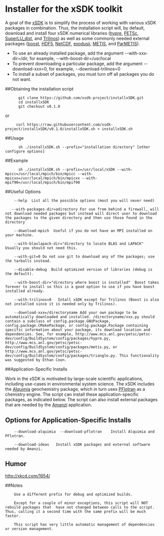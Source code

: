 
# Installer for the xSDK toolkit

A goal of the [xSDK](https://ideas-productivity.org/resources/xsdk-docs)
is to simplify the process of working with various xSDK packages in combination.
Thus, the installation script will, by default, download and install four xSDK numerical libraries
([hypre](https://computation.llnl.gov/project/linear_solvers/software.php),
[PETSc](http://www.mcs.anl.gov/petsc),
[SuperLU_dist](http://crd-legacy.lbl.gov/~xiaoye/SuperLU/#superlu_dist), and
[Trilinos](http://trilinos.org))
as well as some commonly needed external packages
([boost](https://www.boost.org/),
[HDF5](https://www.hdfgroup.org/HDF5/),
[NetCDF](http://www.unidata.ucar.edu/software/netcdf/),
[exodusii](https://github.com/gsjaardema/seacas),
[METIS](http://glaros.dtc.umn.edu/gkhome/metis/metis/overview), and
[ParMETIS](http://glaros.dtc.umn.edu/gkhome/metis/parmetis/overview)). 

* To use an already installed package, add the argument \-\-with-xxx-dir=/dir, for example, \-\-with-boost-dir=/usr/local
* To prevent downloading a particular package, add the argument \-\-download-xxx=0, for example, \-\-download-trilinos=0 
* To install a subset of packages, you must turn off all packages you do not want.
    
##Obtaining the installation script

```no-highlight
      git clone https://github.com/xsdk-project/installxSDK.git
      cd installxSDK
      git checkout v0.1.0
```

or


```no-highlight
     curl https://raw.githubusercontent.com/xsdk-project/installxSDK/v0.1.0/installxSDK.sh > installxSDK.sh
```

##Usage
    
```no-highlight
      sh ./installxSDK.sh --prefix="installation directory" [other configure options]
```

##Example

```no-highlight
      sh ./installxSDK.sh --prefix=/usr/local/xSDK --with-mpicc=/usr/local/mpich/bin/mpicc --with-mpicxx=/usr/local/mpich/bin/mpicxx --with-mpif90=/usr/local/mpich/bin/mpif90
```

##Useful Options
    
```no-highlight
    --help  List all the possible options (most you will never need)

   --with-packages-dir=adirectory For use from behind a firewall, will not download needed packages but instead will direct user to download the packages to the given directory and then use those found in the directory
    
    --download-mpich  Useful if you do not have an MPI installed on your machine.

    --with-blaslapack-dir="directory to locate BLAS and LAPACK"   Usually you should not need this.

    --with-git=0 Do not use git to download any of the packages; use the tarballs instead.

    --disable-debug  Build optimized version of libraries (debug is the default).

    --with-boost-dir="directory where boost is installed"  Boost takes forever to install so this is a good option to use if you have boost installed already.

    --with-trilinos=0   Intall xSDK except for Trilinos (Boost is also not installed since it is needed only by Trilinos).

    --download-xxx=/directoryname Add your own package to be automatically downloaded and installed. /directoryname/xxx.py should contain a subclass of config.package.GNUPackage, config.package.CMakePackage, or config.package.Package containing specific information about your package, its download location and dependencies. See, for example, http://www.mcs.anl.gov/petsc/petsc-dev/config/BuildSystem/config/packages/hypre.py, http://www.mcs.anl.gov/petsc/petsc-dev/config/BuildSystem/config/packages/metis.py, or http://www.mcs.anl.gov/petsc/petsc-dev/config/BuildSystem/config/packages/triangle.py. This functionality was suggested by Ethan Coon.
```

##Application-Specific Installs

Work in the xSDK is motivated by large-scale scientific applications, including use-cases in 
environmental system science.  The xSDK includes the
[Alquimia](https://github.com/LBL-EESA/alquimia-dev) geochemistry package, which in turn uses 
[PFlotran](http://www.pflotran.org) as a chemistry engine.  The script can install these 
application-specific packages, as indicated below.  The script can also install 
external packages that are needed by the
[Amanzi](https://software.lanl.gov/ascem/amanzi) application.


## Options for Application-Specific Installs


```no-highlight
    --download-alquimia  --download-pflotran    Install Alquimia and PFlotran.

    --download-ideas   Install xSDK packages and external software needed by Amanzi.
```

## Humor

http://xkcd.com/1654/


##Notes
  
```no-highlight
    Use a different prefix for debug and optimized builds.

    Except for a couple of minor exceptions, this script will NOT rebuild packages that  have not changed between calls to the script. Thus, calling it a second time with the same prefix will be much faster.

    This script has very little automatic management of dependencies or version management.
```
